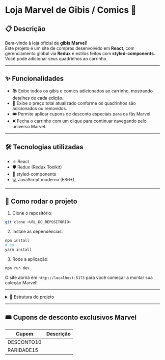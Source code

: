
# Loja Marvel de Gibis / Comics 🛒

## 📋 Descrição

Bem-vindo à loja oficial de **gibis Marvel**!  
Este projeto é um site de compras desenvolvido em **React**, com gerenciamento global via **Redux** e estilos feitos com **styled-components**. Você pode adicionar seus quadrinhos ao carrinho.

---

## ✨ Funcionalidades

* 📚 Exibe todos os gibis e comics adicionados ao carrinho, mostrando detalhes de cada edição.  
* 💸 Exibe o preço total atualizado conforme os quadrinhos são adicionados ou removidos.  
* 🎟️ Permite aplicar cupons de desconto especiais para os fãs Marvel.  
* ❌ Fecha o carrinho com um clique para continuar navegando pelo universo Marvel.

---

## 🛠️ Tecnologias utilizadas

* ⚛️ React  
* 🛡️ Redux (Redux Toolkit)  
* 🎨 styled-components  
* 💻 JavaScript moderno (ES6+)

---

## 🚀 Como rodar o projeto

1. Clone o repositório:

```bash
git clone <URL_DO_REPOSITÓRIO>
````

2. Instale as dependências:

```bash
npm install
# ou
yarn install
```

3. Rode a aplicação:

```bash
npm run dev
```

O site abrirá em `http://localhost:5173` para você começar a montar sua coleção Marvel!

---

<details> 
  <summary>📂 Estrutura do projeto</summary>

```
├── .gitignore
├── README.md
├── eslint.config.js
├── index.html
├── package-lock.json
├── package.json
├── public
│   ├── deadPool.gif
│   └── logo_marvel.png
├── src
│   ├── App.css
│   ├── App.jsx
│   ├── components
│   │   ├── Cart
│   │   │   ├── index.jsx
│   │   │   └── style.js
│   │   ├── Header
│   │   │   ├── index.jsx
│   │   │   └── style.js
│   │   ├── HqCard
│   │   │   ├── index.jsx
│   │   │   └── style.js
│   │   ├── ItenCart
│   │   │   ├── index.jsx
│   │   │   └── style.js
│   │   └── Loading
│   │       ├── index.jsx
│   │       └── style.js
│   ├── index.css
│   ├── main.jsx
│   ├── pages
│   │   ├── Home
│   │   │   ├── index.jsx
│   │   │   └── style.js
│   │   └── HqDetails
│   │       ├── index.jsx
│   │       └── style.js
│   ├── redux
│   │   ├── cart.select.js
│   │   ├── cartSlice.js
│   │   └── store.js
│   └── services
│       └── apiMarvel.js
└── vite.config.js
```

</details>

---

## 🎟️ Cupons de desconto exclusivos Marvel

| Cupom      | Descrição |
| ---------- | --------- |
| DESCONTO10 |           |
| RARIDADE15 |           |


